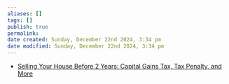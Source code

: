 ```yaml
---
aliases: []
tags: []
publish: true
permalink:
date created: Sunday, December 22nd 2024, 3:34 pm
date modified: Sunday, December 22nd 2024, 3:34 pm
---
```


 - [Selling Your House Before 2 Years: Capital Gains Tax, Tax Penalty, and More](https://www.fastexpert.com/blog/what-happens-if-you-sell-your-house-before-two-years/)
